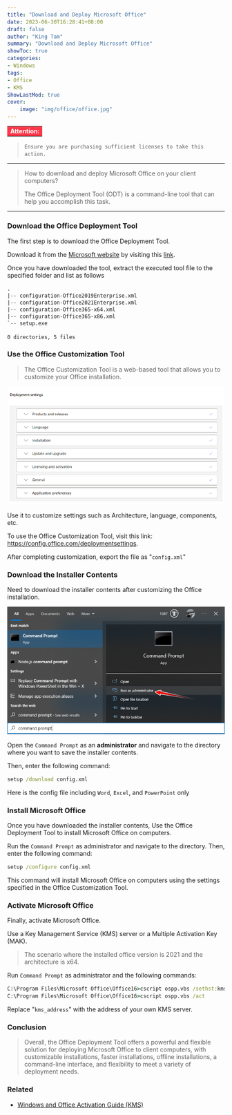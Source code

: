 ```yaml
---
title: "Download and Deploy Microsoft Office"
date: 2023-06-30T16:28:41+08:00
draft: false
author: "King Tam"
summary: "Download and Deploy Microsoft Office" 
showToc: true
categories:
- Windows
tags:
- Office
- KMS
ShowLastMod: true
cover:
    image: "img/office/office.jpg"
---
```



<table><tr align="left"><td bgcolor=fe3748><font color=white><b>Attention: </b> </font></td></tr></table>

> `Ensure you are purchasing sufficient licenses to take this action.`

---

> How to download and deploy Microsoft Office on your client computers?
>
> The Office Deployment Tool (ODT) is a command-line tool that can help you accomplish this task.

---

### Download the Office Deployment Tool

The first step is to download the Office Deployment Tool.

Download it from the [Microsoft website](https://www.microsoft.com/en-us/download/details.aspx?id=49117) by visiting this [link](https://download.microsoft.com/download/2/7/A/27AF1BE6-DD20-4CB4-B154-EBAB8A7D4A7E/officedeploymenttool_16227-20258.exe).

Once you have downloaded the tool, extract the executed tool file to the specified folder and list as follows

~~~
.
|-- configuration-Office2019Enterprise.xml
|-- configuration-Office2021Enterprise.xml
|-- configuration-Office365-x64.xml
|-- configuration-Office365-x86.xml
`-- setup.exe

0 directories, 5 files
~~~



### Use the Office Customization Tool

> The Office Customization Tool is a web-based tool that allows you to customize your Office installation.

![2023-05-09_120404](/img/office/2023-05-09_120404.png)

Use it to customize settings such as Architecture, language, components, etc.

To use the Office Customization Tool, visit this link: https://config.office.com/deploymentsettings.

After completing customization, export the file as "`config.xml`"

### Download the Installer Contents

Need to download the installer contents after customizing the Office installation.

![2023-05-09_131959](/img/office/2023-05-09_131959.png)

Open the `Command Prompt` as an **administrator** and navigate to the directory where you want to save the installer contents.

Then, enter the following command:

~~~cmd
setup /download config.xml
~~~

Here is the config file including `Word`, `Excel`, and `PowerPoint` only

### Install Microsoft Office

Once you have downloaded the installer contents, Use the Office Deployment Tool to install Microsoft Office on computers.

Run the `Command Prompt` as administrator and navigate to the directory. Then, enter the following command:

~~~cmd
setup /configure config.xml
~~~

This command will install Microsoft Office on computers using the settings specified in the Office Customization Tool.

### Activate Microsoft Office

Finally, activate Microsoft Office.

Use a Key Management Service (KMS) server or a Multiple Activation Key (MAK).

> The scenario where the installed office version is 2021 and the architecture is x64.

Run `Command Prompt` as administrator and the following commands:

~~~cmd
C:\Program Files\Microsoft Office\Office16>cscript ospp.vbs /sethst:kms_address
C:\Program Files\Microsoft Office\Office16>cscript ospp.vbs /act
~~~

Replace "`kms_address`" with the address of your own KMS server.

### Conclusion

> Overall, the Office Deployment Tool offers a powerful and flexible solution for deploying Microsoft Office to client computers, with customizable installations, faster installations, offline installations, a command-line interface, and flexibility to meet a variety of deployment needs.

### Related

- [Windows and Office Activation Guide (KMS)](https://www.kingtam.win/archives/kms.html#activation)
